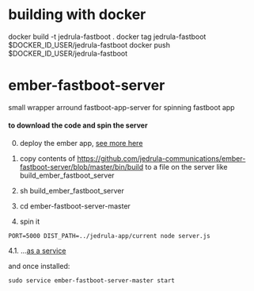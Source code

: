 # building with docker
docker build -t jedrula-fastboot .
docker tag jedrula-fastboot $DOCKER_ID_USER/jedrula-fastboot
docker push $DOCKER_ID_USER/jedrula-fastboot

# ember-fastboot-server
small wrapper arround fastboot-app-server for spinning fastboot app



#### to download the code and spin the server

0. deploy the ember app, [see more here](https://github.com/jedrula-communications/personal-project#deploying)

1. copy contents of https://github.com/jedrula-communications/ember-fastboot-server/blob/master/bin/build to a file on the server like build_ember_fastboot_server

2. sh build_ember_fastboot_server

3. cd ember-fastboot-server-master

4. spin it
```
PORT=5000 DIST_PATH=../jedrula-app/current node server.js
```

4.1. ...[as a service](http://jedrula-app.surge.sh/post/e58f4fd4-bda4-4a1d-801b-d68cc255a63f)

and once installed:  
```
sudo service ember-fastboot-server-master start
```
